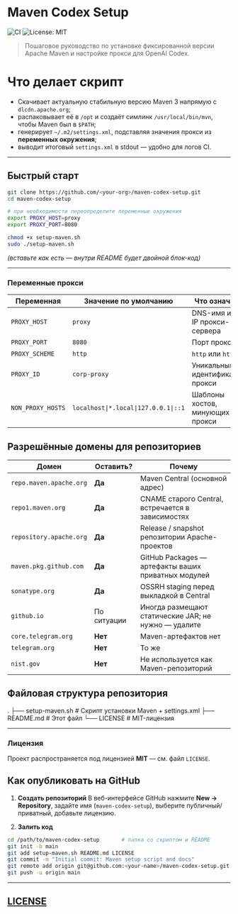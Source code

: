 # Maven Codex Setup

![CI](https://github.com/lonmstalker/maven-codex-setup/actions/workflows/build.yml/badge.svg)
![License: MIT](https://img.shields.io/badge/License-MIT-blue.svg)

> Пошаговое руководство по установке фиксированной версии Apache Maven
> и настройке прокси для OpenAI Codex.
# Что делает скрипт

* Скачивает актуальную стабильную версию Maven 3 напрямую с `dlcdn.apache.org`;
* распаковывает её в `/opt` и создаёт симлинк `/usr/local/bin/mvn`, чтобы Maven был в `$PATH`;
* генерирует `~/.m2/settings.xml`, подставляя значения прокси из **переменных окружения**;
* выводит итоговый `settings.xml` в stdout — удобно для логов CI.

---

## Быстрый старт

```bash
git clone https://github.com/<your-org>/maven-codex-setup.git
cd maven-codex-setup

# при необходимости переопределите переменные окружения
export PROXY_HOST=proxy
export PROXY_PORT=8080

chmod +x setup-maven.sh
sudo ./setup-maven.sh
```

*(вставьте как есть ― внутри README будет двойной блок-код)*

---

### Переменные прокси

| Переменная        | Значение по умолчанию | Что означает |
|-------------------|-----------------------|--------------|
| `PROXY_HOST`      | `proxy`               | DNS-имя или IP прокси-сервера |
| `PROXY_PORT`      | `8080`                | Порт прокси |
| `PROXY_SCHEME`    | `http`                | `http` или `https` |
| `PROXY_ID`        | `corp-proxy`          | Уникальный идентификатор прокси |
| `NON_PROXY_HOSTS` | `localhost\|*.local\|127.0.0.1\|::1` | Шаблоны хостов, минующих прокси |

## Разрешённые домены для репозиториев

Домен | Оставить? | Почему
------|-----------|-------
`repo.maven.apache.org` | **Да** | Maven Central (основной адрес)
`repo1.maven.org`       | **Да** | CNAME старого Central, встречается в зависимостях
`repository.apache.org` | **Да** | Release / snapshot репозитории Apache-проектов
`maven.pkg.github.com`  | **Да** | GitHub Packages — артефакты ваших приватных модулей
`sonatype.org`          | **Да** | OSSRH staging перед выкладкой в Central
`github.io`             | По ситуации | Иногда размещают статические JAR; не нужно — удалите
`core.telegram.org`     | **Нет** | Maven-артефактов нет
`telegram.org`          | **Нет** | То же
`nist.gov`              | **Нет** | Не используется как Maven-репозиторий

## Файловая структура репозитория
.
├── setup-maven.sh     # Скрипт установки Maven + settings.xml
├── README.md          # Этот файл
└── LICENSE            # MIT-лицензия

---

### Лицензия

Проект распространяется под лицензией **MIT** — см. файл `LICENSE`.

## Как опубликовать на GitHub

1. **Создать репозиторий**
   В веб-интерфейсе GitHub нажмите **New → Repository**, задайте имя
   (`maven-codex-setup`), выберите публичный/приватный, добавьте лицензию.

2. **Залить код**

```bash
cd /path/to/maven-codex-setup       # папка со скриптом и README
git init -b main
git add setup-maven.sh README.md LICENSE
git commit -m "Initial commit: Maven setup script and docs"
git remote add origin git@github.com:<your-name>/maven-codex-setup.git
git push -u origin main
```


---

## [LICENSE](LICENSE)
